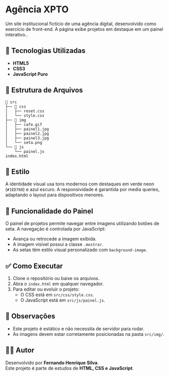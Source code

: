 # Agência XPTO

Um site institucional fictício de uma agência digital, desenvolvido como exercício de front-end. A página exibe projetos em destaque em um painel interativo..

## 🚀 Tecnologias Utilizadas

- **HTML5**  
- **CSS3**  
- **JavaScript Puro**  

## 📁 Estrutura de Arquivos

```
📁 src
├── 📁 css
│   ├── reset.css
│   └── style.css
├── 📁 img
│   ├── cafe.gif
│   ├── painel1.jpg
│   ├── painel2.jpg
│   ├── painel3.jpg
│   └── seta.png
└── 📁 js
    └── painel.js
index.html
```

## 🎨 Estilo

A identidade visual usa tons modernos com destaques em verde neon (`#1ED760`) e azul escuro. A responsividade é garantida por media queries, adaptando o layout para dispositivos menores.

## 🔄 Funcionalidade do Painel

O painel de projetos permite navegar entre imagens utilizando botões de seta. A navegação é controlada por JavaScript:

- Avança ou retrocede a imagem exibida.
- A imagem visível possui a classe `.mostrar`.
- As setas têm estilo visual personalizado com `background-image`.

## ✅ Como Executar

1. Clone o repositório ou baixe os arquivos.
2. Abra o `index.html` em qualquer navegador.
3. Para editar ou evoluir o projeto:
   - O CSS está em `src/css/style.css`.
   - O JavaScript está em `src/js/painel.js`.

## 📌 Observações

- Este projeto é estático e não necessita de servidor para rodar.
- As imagens devem estar corretamente posicionadas na pasta `src/img/`.

## 🧑‍💻 Autor

Desenvolvido por **Fernando Henrique Silva**.  
Este projeto é parte de estudos de **HTML, CSS e JavaScript**.